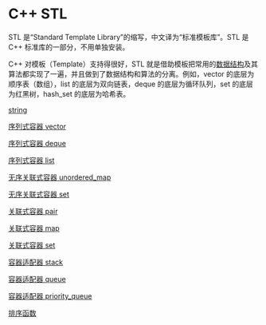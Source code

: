 # C++ STL 

STL 是“Standard Template Library”的缩写，中文译为“标准模板库”。STL 是 C++ 标准库的一部分，不用单独安装。

C++ 对模板（Template）支持得很好，STL 就是借助模板把常用的[数据结构](http://data.biancheng.net/)及其算法都实现了一遍，并且做到了数据结构和算法的分离。例如，vector 的底层为顺序表（数组），list 的底层为双向链表，deque 的底层为循环队列，set 的底层为红黑树，hash_set 的底层为哈希表。

[string](string/C++string类.md) 

[序列式容器 vector](序列式容器/C++STL序列式容器-vector.md) 

[序列式容器 deque](序列式容器/C++STL序列式容器-deque.md) 

[序列式容器 list](序列式容器/C++STL序列式容器list.md) 

[无序关联式容器 unordered_map](无序关联式容器/C++STL无序关联式容器unordered_map.md) 

[无序关联式容器 set](无序关联式容器/C++STL无序关联式容器unordered_set.md) 

[关联式容器 pair](关联式容器/C++STL关联式容器-pair.md) 

[关联式容器 map](关联式容器/C++STL关联式容器-map.md) 

[关联式容器 set](关联式容器/C++STL关联式容器-set.md) 

[容器适配器 stack](容器适配器/C++STL容器适配器-stack.md) 

[容器适配器 queue](容器适配器/C++STL容器适配器-queue.md) 

[容器适配器 priority_queue](容器适配器/C++STL容器适配器-priority_queue.md) 

[排序函数](排序函数/C++STLsort()排序函数) 